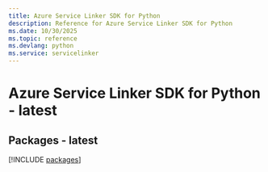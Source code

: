 ```yaml
---
title: Azure Service Linker SDK for Python
description: Reference for Azure Service Linker SDK for Python
ms.date: 10/30/2025
ms.topic: reference
ms.devlang: python
ms.service: servicelinker
---
```

# Azure Service Linker SDK for Python - latest
## Packages - latest
[!INCLUDE [packages](service-linker-index.md)]